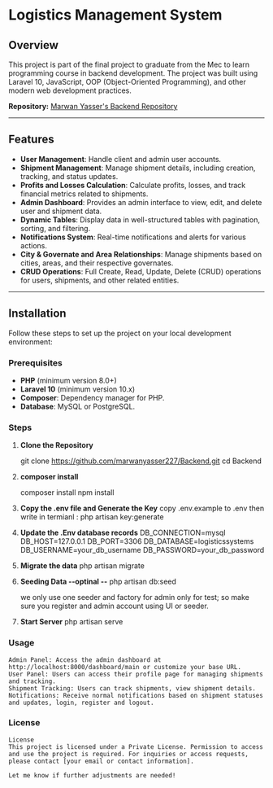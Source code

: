# Logistics Management System

## Overview

This project is part of the final project to graduate from the Mec to learn programming course in backend development. The project was built using Laravel 10, JavaScript, OOP (Object-Oriented Programming), and other modern web development practices.

**Repository:** [Marwan Yasser's Backend Repository](https://github.com/marwanyasser227/Backend.git)

---

## Features

- **User Management**: Handle client and admin user accounts.
- **Shipment Management**: Manage shipment details, including creation, tracking, and status updates.
- **Profits and Losses Calculation**: Calculate profits, losses, and track financial metrics related to shipments.
- **Admin Dashboard**: Provides an admin interface to view, edit, and delete user and shipment data.
- **Dynamic Tables**: Display data in well-structured tables with pagination, sorting, and filtering.
- **Notifications System**: Real-time notifications and alerts for various actions.
- **City & Governate and Area Relationships**: Manage shipments based on cities, areas, and their respective governates.
- **CRUD Operations**: Full Create, Read, Update, Delete (CRUD) operations for users, shipments, and other related entities.

---

## Installation

Follow these steps to set up the project on your local development environment:

### Prerequisites

- **PHP** (minimum version 8.0+)
- **Laravel 10** (minimum version 10.x)
- **Composer**: Dependency manager for PHP.
- **Database**: MySQL or PostgreSQL.

### Steps

1. **Clone the Repository**  
   
   git clone https://github.com/marwanyasser227/Backend.git
   cd Backend

2. **composer install**

    composer install
    npm install

3. **Copy the .env file and Generate the Key**
    copy .env.example to .env
    then write in termianl : php artisan key:generate

4. **Update the .Env database records**
    DB_CONNECTION=mysql
    DB_HOST=127.0.0.1
    DB_PORT=3306
    DB_DATABASE=logisticssystems
    DB_USERNAME=your_db_username
    DB_PASSWORD=your_db_password

5. **Migrate the data**
    php artisan migrate

6. **Seeding Data --optinal --**
    php artisan db:seed

    we only use one seeder and factory for admin only for test; so make sure you register and admin account using UI or seeder.
    
7. **Start Server**
    php artisan serve


### Usage
    Admin Panel: Access the admin dashboard at http://localhost:8000/dashboard/main or customize your base URL.
    User Panel: Users can access their profile page for managing shipments and tracking.
    Shipment Tracking: Users can track shipments, view shipment details.
    Notifications: Receive normal notifications based on shipment statuses and updates, login, register and logout.

### License
    License
    This project is licensed under a Private License. Permission to access and use the project is required. For inquiries or access requests, please contact [your email or contact information].

    Let me know if further adjustments are needed!
